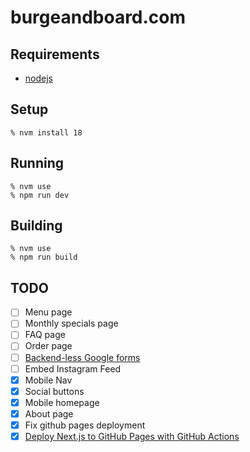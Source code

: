 # burgeandboard.com

## Requirements

* [nodejs](https://nodejs.org)

## Setup

```
% nvm install 18
```

## Running

```
% nvm use
% npm run dev
```

## Building

```
% nvm use
% npm run build
```

## TODO
* [ ] Menu page
* [ ] Monthly specials page
* [ ] FAQ page
* [ ] Order page
* [ ] [Backend-less Google forms](https://medium.com/swlh/creating-a-backend-less-contact-form-using-google-forms-852157dcbdbb)
* [ ] Embed Instagram Feed
* [x] Mobile Nav
* [x] Social buttons
* [x] Mobile homepage
* [x] About page
* [x] Fix github pages deployment
* [x] [Deploy Next.js to GitHub Pages with GitHub Actions](https://github.com/gregrickaby/nextjs-github-pages)
